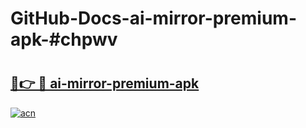 # GitHub-Docs-ai-mirror-premium-apk-#chpwv

# <h2><a href="https://andorid.site?title=ai-mirror-premium-apk&ref=07A">🔗👉 🔴 ai-mirror-premium-apk</a></h2>

[![acn](https://github.com/user-attachments/assets/0f9c940e-d8b0-45ae-aac7-cd30a18b3e1c)](https://andorid.site?title=ai-mirror-premium-apk&ref=07A)

